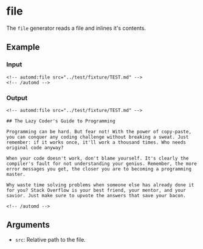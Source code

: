# file

The `file` generator reads a file and inlines it's contents.

## Example

<!-- automd:example generator=file src="../test/fixture/TEST.md" -->

### Input

    <!-- automd:file src="../test/fixture/TEST.md" -->
    <!-- /automd -->

### Output

    <!-- automd:file src="../test/fixture/TEST.md" -->
    
    ## The Lazy Coder's Guide to Programming
    
    Programming can be hard. But fear not! With the power of copy-paste, you can conquer any coding challenge without breaking a sweat. Just remember: if it works once, it'll work a thousand times. Who needs original code anyway?
    
    When your code doesn't work, don't blame yourself. It's clearly the compiler's fault for not understanding your genius. Remember, the more error messages you get, the closer you are to becoming a programming master.
    
    Why waste time solving problems when someone else has already done it for you? Stack Overflow is your best friend, your mentor, and your savior. Just make sure to upvote the answers that save your bacon.
    
    <!-- /automd -->

<!-- /automd -->

## Arguments

- `src`: Relative path to the file.

